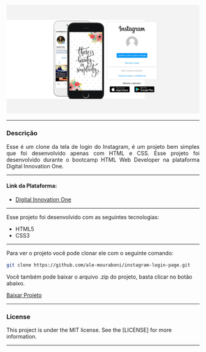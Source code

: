 ![Demo](readme/demo.png)

---

<div style="text-align: justify">

### Descrição
Esse é um clone da tela de login do Instagram, é um projeto bem simples que foi desenvolvido apenas com HTML e CSS. Esse projeto foi desenvolvido durante o bootcamp HTML Web Developer na plataforma Digital Innovation One.

</div>

---

#### Link da Plataforma:

* [Digital Innovation One](https://digitalinnovation.one/)

---

Esse projeto foi desenvolvido com as seguintes tecnologias:
* HTML5
* CSS3

---

Para ver o projeto você pode clonar ele com o seguinte comando:    

```sh
git clone https://github.com/ale-mouraboni/instagram-login-page.git
```  
  
Você também pode baixar o arquivo .zip do projeto, basta clicar no botão abaixo.  
  
[Baixar Projeto](https://github.com/ale-mouraboni/instagram-login-page/archive/refs/heads/main.zip)

---

### License
This project is under the MIT license. See the [LICENSE] for more information.

---